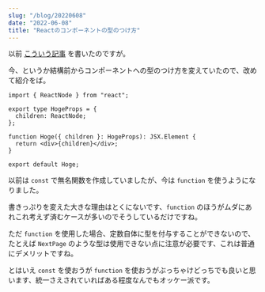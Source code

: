 ```yaml
---
slug: "/blog/20220608"
date: "2022-06-08"
title: "Reactのコンポーネントの型のつけ方"
---
```


以前 [こういう記事](https://kk-web.link/blog/20201023) を書いたのですが。

今、というか結構前からコンポーネントへの型のつけ方を変えていたので、改めて紹介をば。

```tsx
import { ReactNode } from "react";

export type HogeProps = {
  children: ReactNode;
};

function Hoge({ children }: HogeProps): JSX.Element {
  return <div>{children}</div>;
}

export default Hoge;
```

以前は `const` で無名関数を作成していましたが、今は `function` を使うようになりました。

書きっぷりを変えた大きな理由はとくにないです、`function` のほうがムダにあれこれ考えず済むケースが多いのでそうしているだけですね。

ただ `function` を使用した場合、定数自体に型を付与することができないので、たとえば `NextPage` のような型は使用できない点に注意が必要です、これは普通にデメリットですね。

とはいえ `const` を使おうが `function` を使おうがぶっちゃけどっちでも良いと思います、統一さえされていればある程度なんでもオッケー派です。
